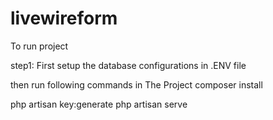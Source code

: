 # livewireform


To run project

step1:   First setup the database configurations in .ENV file


then run following commands in The Project 
composer install

php artisan key:generate
php artisan serve
